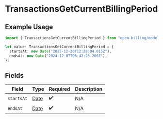 # TransactionsGetCurrentBillingPeriod

## Example Usage

```typescript
import { TransactionsGetCurrentBillingPeriod } from "open-billing/models/operations";

let value: TransactionsGetCurrentBillingPeriod = {
  startsAt: new Date("2025-12-20T12:28:04.015Z"),
  endsAt: new Date("2024-12-07T06:42:25.206Z"),
};
```

## Fields

| Field                                                                                         | Type                                                                                          | Required                                                                                      | Description                                                                                   |
| --------------------------------------------------------------------------------------------- | --------------------------------------------------------------------------------------------- | --------------------------------------------------------------------------------------------- | --------------------------------------------------------------------------------------------- |
| `startsAt`                                                                                    | [Date](https://developer.mozilla.org/en-US/docs/Web/JavaScript/Reference/Global_Objects/Date) | :heavy_check_mark:                                                                            | N/A                                                                                           |
| `endsAt`                                                                                      | [Date](https://developer.mozilla.org/en-US/docs/Web/JavaScript/Reference/Global_Objects/Date) | :heavy_check_mark:                                                                            | N/A                                                                                           |